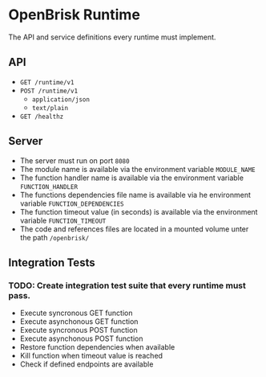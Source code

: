 # OpenBrisk Runtime

The API and service definitions every runtime must implement.

## API

- `GET /runtime/v1`
- `POST /runtime/v1`
  - `application/json`
  - `text/plain`
- `GET /healthz`

## Server

- The server must run on port `8080`
- The module name is available via the environment variable `MODULE_NAME`
- The function handler name is available via the environment variable `FUNCTION_HANDLER`
- The functions dependencies file name is available via he environment variable `FUNCTION_DEPENDENCIES`
- The function timeout value (in seconds) is available via the environment variable `FUNCTION_TIMEOUT`
- The code and references files are located in a mounted volume unter the path `/openbrisk/`

## Integration Tests

### TODO: Create integration test suite that every runtime must pass.

- Execute syncronous GET function
- Execute asynchonous GET function
- Execute syncronous POST function
- Execute asynchonous POST function
- Restore function dependencies when available
- Kill function when timeout value is reached
- Check if defined endpoints are available
